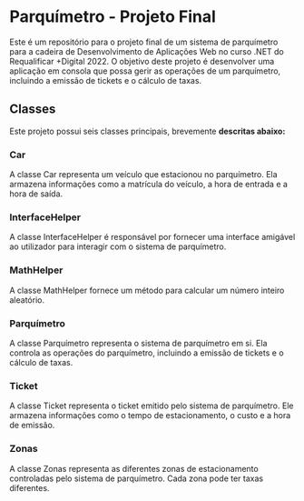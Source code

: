 # Parquímetro - Projeto Final
Este é um repositório para o projeto final de um sistema de parquímetro para a cadeira de Desenvolvimento de Aplicações Web no curso .NET do Requalificar +Digital 2022. O objetivo deste projeto é desenvolver uma aplicação em consola que possa gerir as operações de um parquímetro, incluindo a emissão de tickets e o cálculo de taxas.

## Classes
Este projeto possui seis classes principais, brevemente **descritas abaixo:**

### Car
A classe Car representa um veículo que estacionou no parquímetro. Ela armazena informações como a matrícula do veículo, a hora de entrada e a hora de saída.

### InterfaceHelper
A classe InterfaceHelper é responsável por fornecer uma interface amigável ao utilizador para interagir com o sistema de parquímetro.

### MathHelper
A classe MathHelper fornece um método para calcular um número inteiro aleatório.

### Parquímetro
A classe Parquímetro representa o sistema de parquímetro em si. Ela controla as operações do parquímetro, incluindo a emissão de tickets e o cálculo de taxas.

### Ticket
A classe Ticket representa o ticket emitido pelo sistema de parquímetro. Ele armazena informações como o tempo de estacionamento, o custo e a hora de emissão.

### Zonas
A classe Zonas representa as diferentes zonas de estacionamento controladas pelo sistema de parquímetro. Cada zona pode ter taxas diferentes.

